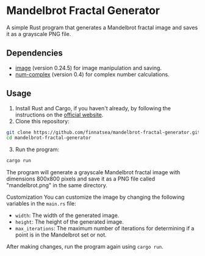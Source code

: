 # Mandelbrot Fractal Generator

A simple Rust program that generates a Mandelbrot fractal image and saves it as a grayscale PNG file.

## Dependencies

- [image](https://crates.io/crates/image) (version 0.24.5) for image manipulation and saving.
- [num-complex](https://crates.io/crates/num-complex) (version 0.4) for complex number calculations.

## Usage

1. Install Rust and Cargo, if you haven't already, by following the instructions on the [official website](https://www.rust-lang.org/tools/install).
2. Clone this repository:

```sh
git clone https://github.com/finnatsea/mandelbrot-fractal-generator.git
cd mandelbrot-fractal-generator
```

3. Run the program:
  
  ```sh
  cargo run
  ```
  The program will generate a grayscale Mandelbrot fractal image with dimensions 800x800 pixels and save it as a PNG file called "mandelbrot.png" in the same directory.



Customization
You can customize the image by changing the following variables in the `main.rs` file:

- `width`: The width of the generated image.
- `height`: The height of the generated image.
- `max_iterations`: The maximum number of iterations for determining if a point is in the Mandelbrot set or not.

After making changes, run the program again using `cargo run`.